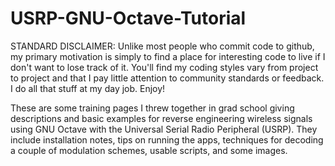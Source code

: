 USRP-GNU-Octave-Tutorial
========================

STANDARD DISCLAIMER: Unlike most people who commit code to github, my 
primary motivation is simply to find a place for interesting code to live 
if I don't want to lose track of it.  You'll find my coding styles vary 
from project to project and that I pay little attention to community 
standards or feedback.  I do all that stuff at my day job.  Enjoy!  


These are some training pages I threw together in grad school giving
descriptions and basic examples for reverse engineering wireless signals 
using GNU Octave with the Universal Serial Radio Peripheral (USRP). They 
include installation notes, tips on running the apps, techniques for
decoding a couple of modulation schemes, usable scripts, and some images.

